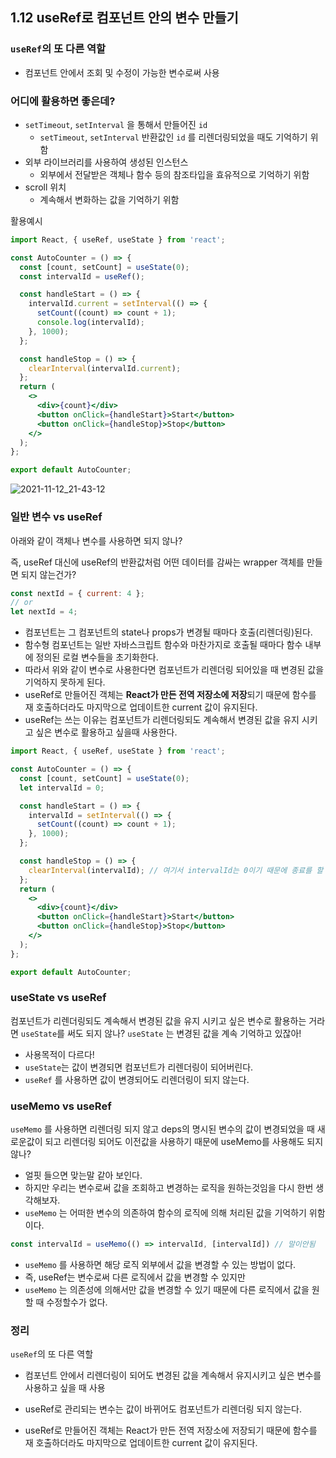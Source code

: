 ## 1.12 useRef로 컴포넌트 안의 변수 만들기

### `useRef`의 또 다른 역할

- 컴포넌트 안에서 조회 및 수정이 가능한 변수로써 사용



### 어디에 활용하면 좋은데?

- `setTimeout`, `setInterval` 을 통해서 만들어진 `id`
  - `setTimeout`, `setInterval`  반환값인 `id` 를 리렌더링되었을 때도 기억하기 위함
- 외부 라이브러리를 사용하여 생성된 인스턴스
  - 외부에서 전달받은 객체나 함수 등의 참조타입을 효유적으로 기억하기 위함
- scroll 위치
  - 계속해서 변화하는 값을 기억하기 위함



활용예시

```jsx
import React, { useRef, useState } from 'react';

const AutoCounter = () => {
  const [count, setCount] = useState(0);
  const intervalId = useRef();

  const handleStart = () => {
    intervalId.current = setInterval(() => {
      setCount((count) => count + 1);
      console.log(intervalId);
    }, 1000);
  };

  const handleStop = () => {
    clearInterval(intervalId.current);
  };
  return (
    <>
      <div>{count}</div>
      <button onClick={handleStart}>Start</button>
      <button onClick={handleStop}>Stop</button>
    </>
  );
};

export default AutoCounter;

```

![2021-11-12_21-43-12](https://user-images.githubusercontent.com/41064875/141469090-11639faf-7c5c-46dd-8e08-d60b9a172bb7.png)



### 일반 변수 vs useRef

아래와 같이 객체나 변수를 사용하면 되지 않나? 

즉, useRef 대신에 useRef의 반환값처럼 어떤 데이터를 감싸는 wrapper 객체를 만들면 되지 않는건가?

```jsx
const nextId = { current: 4 };
// or
let nextId = 4;
```

- 컴포넌트는 그 컴포넌트의 state나 props가 변경될 때마다 호출(리렌더링)된다.
- 함수형 컴포넌트는 일반 자바스크립트 함수와 마찬가지로 호출될 때마다 함수 내부에 정의된 로컬 변수들을 초기화한다.
- 따라서 위와 같이 변수로 사용한다면 컴포넌트가 리렌더링 되어있을 때 변경된 값을 기억하지 못하게 된다.
- useRef로 만들어진 객체는 **React가 만든 전역 저장소에 저장**되기 때문에 함수를 재 호출하더라도 마지막으로 업데이트한 current 값이 유지된다.
- useRef는 쓰는 이유는 컴포넌트가 리렌더링되도 계속해서 변경된 값을 유지 시키고 싶은 변수로 활용하고 싶을때 사용한다. 



```jsx
import React, { useRef, useState } from 'react';

const AutoCounter = () => {
  const [count, setCount] = useState(0);
  let intervalId = 0;

  const handleStart = () => {
    intervalId = setInterval(() => {
      setCount((count) => count + 1);
    }, 1000);
  };

  const handleStop = () => {
    clearInterval(intervalId); // 여기서 intervalId는 0이기 때문에 종료를 할 수 없다.
  };
  return (
    <>
      <div>{count}</div>
      <button onClick={handleStart}>Start</button>
      <button onClick={handleStop}>Stop</button>
    </>
  );
};

export default AutoCounter;

```



### useState vs useRef

컴포넌트가 리렌더링되도 계속해서 변경된 값을 유지 시키고 싶은 변수로 활용하는 거라면 `useState`를 써도 되지 않나?
`useState` 는 변경된 값을 계속 기억하고 있잖아!

- 사용목적이 다르다!
- `useState`는 값이 변경되면 컴포넌트가 리렌더링이 되어버린다.
- `useRef` 를 사용하면 값이 변경되어도 리렌더링이 되지 않는다.



### useMemo vs useRef

`useMemo` 를 사용하면 리렌더링 되지 않고 deps의 명시된 변수의 값이 변경되었을 때 새로운값이 되고 리렌더링 되어도 이전값을 사용하기 때문에 useMemo를 사용해도 되지 않나?

- 얼핏 들으면 맞는말 같아 보인다.
- 하지만 우리는 변수로써 값을 조회하고 변경하는 로직을 원하는것임을 다시 한번 생각해보자.
- `useMemo` 는 어떠한 변수의 의존하여 함수의 로직에 의해 처리된 값을 기억하기 위함이다.

```jsx
const intervalId = useMemo(() => intervalId, [intervalId]) // 말이안됨
```

- `useMemo` 를 사용하면 해당 로직 외부에서 값을 변경할 수 있는 방법이 없다.
- 즉, useRef는 변수로써 다른 로직에서 값을 변경할 수 있지만 
- `useMemo` 는 의존성에 의해서만 값을 변경할 수 있기 때문에 다른 로직에서 값을 원할 때 수정할수가 없다.



### 정리

`useRef`의 또 다른 역할

- 컴포넌트 안에서 리렌더링이 되어도 변경된 값을 계속해서 유지시키고 싶은 변수를 사용하고 싶을 때 사용

- useRef로 관리되는 변수는 값이 바뀌어도 컴포넌트가 리렌더링 되지 않는다.
- useRef로 만들어진 객체는 React가 만든 전역 저장소에 저장되기 때문에 함수를 재 호출하더라도 마지막으로 업데이트한 current 값이 유지된다.


